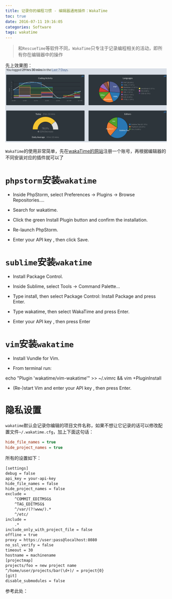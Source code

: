 ```yaml
---
title: 记录你的编程习惯 - 编辑器通用插件：WakaTime
toc: true
date: 2016-07-11 19:16:05
categories: Software
tags: wakatime
---
```


>和`RescueTime`等软件不同，`WakaTime`只专注于记录编程相关的活动，即所有你在编辑器中的操作

先上效果图：
![](wakatime-record-coding/1468241463615.png)


<!--more-->

`WakaTime`的使用非常简单，先在[wakaTime的网站](https://wakatime.com)注册一个账号，再根据编辑器的不同安装对应的插件就可以了

# `phpstorm`安装`wakatime`
 - Inside PhpStorm, select Preferences → Plugins → Browse Repositories....

 - Search for wakatime.

 - Click the green Install Plugin button and confirm the installation.

 - Re-launch PhpStorm.

 - Enter your API key , then click Save.


# `sublime`安装`wakatime`
 - Install Package Control.

 - Inside Sublime, select Tools → Command Palette...

 - Type install, then select Package Control: Install Package and press Enter.

 - Type wakatime, then select WakaTime and press Enter.

 - Enter your API key , then press Enter

# `vim`安装`wakatime`

 - Install Vundle for Vim.

 - From terminal run:

echo "Plugin 'wakatime/vim-wakatime'" >> ~/.vimrc && vim +PluginInstall

 - (Re-)start Vim and enter your API key , then press Enter.


 # 隐私设置

 `wakatime`默认会记录你编辑的项目文件名称，如果不想让它记录的话可以修改配置文件`~/.wakatime.cfg`，加上下面这句话：

 ```cfg
hide_file_names = true
hide_project_names = true
 ```



所有的设置如下：

```
[settings]
debug = false
api_key = your-api-key
hide_file_names = false
hide_project_names = false
exclude =
    ^COMMIT_EDITMSG$
    ^TAG_EDITMSG$
    ^/var/(?!www/).*
    ^/etc/
include =
    .*
include_only_with_project_file = false
offline = true
proxy = https://user:pass@localhost:8080
no_ssl_verify = false
timeout = 30
hostname = machinename
[projectmap]
projects/foo = new project name
^/home/user/projects/bar(\d+)/ = project{0}
[git]
disable_submodules = false
```

参考此处：

<div class="github-widget" data-repo="wakatime/wakatime></div>
